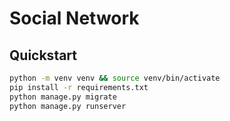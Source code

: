 # Social Network

Quickstart
-----------
```bash
python -m venv venv && source venv/bin/activate
pip install -r requirements.txt
python manage.py migrate
python manage.py runserver
```
